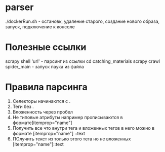 # parser

./dockerRun.sh - остановк, удаление старого, создание нового образа, запуск, подключение к консоле

# Полезные ссылки
scrapy shell 'url' - парсинг из ссылки
cd catching_materials
scrapy crawl spider_main - запуск паука из файла

# Правила парсинга

1. Селекторы начинаются с .
2. Теги без .
3. Вложенность через пробел
4. Не типовые атрибуты например прописываются в формате[itemprop="name"]
5. Получить все что внутри тега и вложенных тегов в него можно в формате [itemprop="name"] ::text
6. ПОлучить текст из только этого тега но не вложенных [itemprop="name"]::text